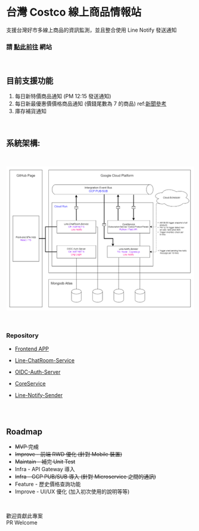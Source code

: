 # 台灣 Costco 線上商品情報站

支援台灣好市多線上商品的資訊監測，並且整合使用 Line Notify 發送通知  

### 請 [點此前往](http://costcotw-notify.github.io/) 網站

<br>

## 目前支援功能

1. 每日新特價商品通知 (PM 12:15 發送通知)
2. 每日新最優惠價價格商品通知 (價錢尾數為 7 的商品) ref:[新聞參考](https://tw.news.yahoo.com/costco-%E5%A5%BD%E5%B8%82%E5%A4%9A-%E6%8A%98%E6%89%A3-095726065.html?guccounter=1&guce_referrer=aHR0cHM6Ly93d3cuZ29vZ2xlLmNvbS8&guce_referrer_sig=AQAAAC4Es28VoAIlsAPyCeefPS4yWsMK6K2qzz7hm84tTxfxlR1f4WRzJWOiHFUXtvldGaAZtk87UlVB7c2MwWZbLUEw3s64sORiPk91CUr8VbG3h-y_LV8D14JilhBrR6heP8Ht-3igXlBkK88u6KiM-0A24PO_R6xUuFvepyzkepyh)
3. 庫存補貨通知

<br>

## 系統架構:

<br>

![Systems Architecture](https://raw.githubusercontent.com/CostcoTW-Notify/.github/main/profile/image/CostcoTW-Notify_SD_v2.png)

<br>

### Repository
- [Frontend APP](https://github.com/CostcoTW-Notify/CostcoTW-Notify.github.io)

- [Line-ChatRoom-Service](https://github.com/CostcoTW-Notify/Line-ChatRoom-Service)

- [OIDC-Auth-Server](https://github.com/CostcoTW-Notify/OIDC-Server)

- [CoreService](https://github.com/CostcoTW-Notify/CostcoTW_API_Parser)

- [Line-Notify-Sender](https://github.com/CostcoTW-Notify/Line-Notify-Sender)

<br>
<br>

## Roadmap

- ~~MVP 完成~~
- ~~Improve - 前端 RWD 優化 (針對 Mobile 裝置)~~
- ~~Maintain - 補完 Unit Test~~
- Infra - API Gateway 導入
- ~~Infra - GCP PUB/SUB 導入 (針對 Microservice 之間的通訊)~~
- Feature - 歷史價格查詢功能
- Improve - UI/UX 優化 (加入初次使用的說明等等)

<br>

歡迎貢獻此專案  
PR Welcome
